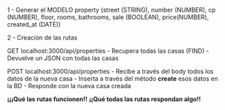 1 - Generar el MODELO
    property (street (STRING), number (NUMBER), cp (NUMBER), floor, rooms, bathrooms, sale (BOOLEAN), price(NUMBER), created_at (DATE))


2 - Creación de las rutas

GET localhost:3000/api/properties
    - Recupera todas las casas (FIND)
    - Devuelve un JSON con todas las casas

POST localhost:3000/api/properties
    - Recibe a través del body todos los datos de la nueva casa
    - Inserta a través del método **create** esos datos en la BD
    - Responde con la nueva casa creada

**¡¡¡Qué las rutas funcionen!!**
**¡¡Qué todas las rutas respondan algo!!**